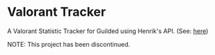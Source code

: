 # Valorant Tracker

A Valorant Statistic Tracker for Guilded using Henrik's API. (See: [here](https://docs.henrikdev.xyz/valorant.html))

NOTE: This project has been discontinued.
